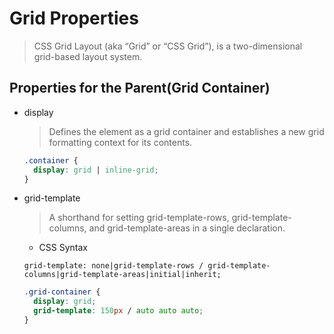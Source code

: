# Grid Properties

> CSS Grid Layout (aka “Grid” or “CSS Grid”), is a two-dimensional grid-based
> layout system.

## Properties for the Parent(Grid Container)

- display

  > Defines the element as a grid container and establishes a new grid
  > formatting context for its contents.

  ```css
  .container {
    display: grid | inline-grid;
  }
  ```

- grid-template

  > A shorthand for setting grid-template-rows, grid-template-columns, and
  > grid-template-areas in a single declaration.

  - CSS Syntax

  ```
  grid-template: none|grid-template-rows / grid-template-columns|grid-template-areas|initial|inherit;
  ```

  <!-- This grid layout has three columns, and the first row is 150px high: -->

  ```css
  .grid-container {
    display: grid;
    grid-template: 150px / auto auto auto;
  }
  ```
